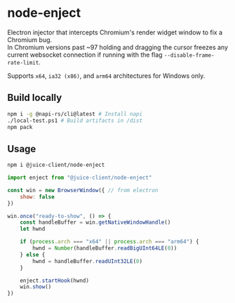 # node-enject
Electron injector that intercepts Chromium's render widget window to fix a Chromium bug.  
In Chromium versions past ~97 holding and dragging the cursor freezes any current websocket connection if running with the flag `--disable-frame-rate-limit`.  

Supports `x64`, `ia32 (x86)`, and `arm64` architectures for Windows only.

## Build locally
```bash
npm i -g @napi-rs/cli@latest # Install napi
./local-test.ps1 # Build artifacts in /dist
npm pack
```

## Usage
```bash
npm i @juice-client/node-enject
```

```js
import enject from "@juice-client/node-enject"

const win = new BrowserWindow({ // from electron
    show: false
})

win.once("ready-to-show", () => {
    const handleBuffer = win.getNativeWindowHandle()
    let hwnd

    if (process.arch === "x64" || process.arch === "arm64") {
        hwnd = Number(handleBuffer.readBigUInt64LE(0))
    } else {
        hwnd = handleBuffer.readUInt32LE(0)
    }

    enject.startHook(hwnd)
    win.show()
})
```
